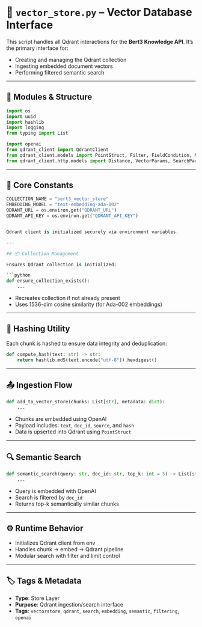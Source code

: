 # 🧠 `vector_store.py` – Vector Database Interface

This script handles all Qdrant interactions for the **Bert3 Knowledge API**. It’s the primary interface for:

- Creating and managing the Qdrant collection
- Ingesting embedded document vectors
- Performing filtered semantic search

---

## 🧩 Modules & Structure

```python
import os
import uuid
import hashlib
import logging
from typing import List

import openai
from qdrant_client import QdrantClient
from qdrant_client.models import PointStruct, Filter, FieldCondition, MatchValue
from qdrant_client.http.models import Distance, VectorParams, SearchParams
```

---

## 🧠 Core Constants

```python
COLLECTION_NAME = "bert3_vector_store"
EMBEDDING_MODEL = "text-embedding-ada-002"
QDRANT_URL = os.environ.get("QDRANT_URL")
QDRANT_API_KEY = os.environ.get("QDRANT_API_KEY")


Qdrant client is initialized securely via environment variables.

---

## 📦 Collection Management

Ensures Qdrant collection is initialized:

```python
def ensure_collection_exists():
    ...
```

- Recreates collection if not already present
- Uses 1536-dim cosine similarity (for Ada-002 embeddings)

---

## 🔐 Hashing Utility

Each chunk is hashed to ensure data integrity and deduplication:

```python
def compute_hash(text: str) -> str:
    return hashlib.md5(text.encode("utf-8")).hexdigest()
```

---

## 📤 Ingestion Flow

```python
def add_to_vector_store(chunks: List[str], metadata: dict):
    ...
```

- Chunks are embedded using OpenAI
- Payload includes: `text`, `doc_id`, `source`, and `hash`
- Data is upserted into Qdrant using `PointStruct`

---

## 🔍 Semantic Search

```python
def semantic_search(query: str, doc_id: str, top_k: int = 5) -> List[str]:
    ...
```

- Query is embedded with OpenAI
- Search is filtered by `doc_id`
- Returns top-k semantically similar chunks

---

## ⚙️ Runtime Behavior

- Initializes Qdrant client from env
- Handles chunk → embed → Qdrant pipeline
- Modular search with filter and limit control

---

## 🏷 Tags & Metadata

- **Type**: Store Layer
- **Purpose**: Qdrant ingestion/search interface
- **Tags**: `vectorstore`, `qdrant`, `search`, `embedding`, `semantic`, `filtering`, `openai`

